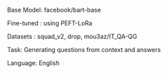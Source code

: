 Base Model: facebook/bart-base

Fine-tuned : using PEFT-LoRa

Datasets : squad_v2, drop, mou3az/IT_QA-QG

Task: Generating questions from context and answers

Language: English

